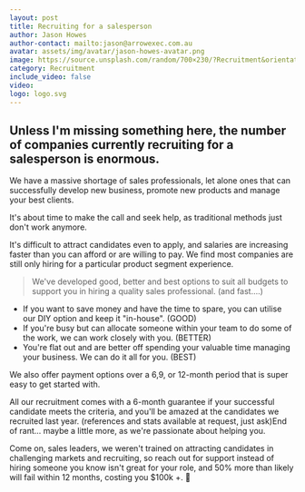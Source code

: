 ```yaml
---
layout: post
title: Recruiting for a salesperson
author: Jason Howes
author-contact: mailto:jason@arrowexec.com.au
avatar: assets/img/avatar/jason-howes-avatar.png
image: https://source.unsplash.com/random/700×230/?Recruitment&orientation=landscape
category: Recruitment
include_video: false
video: 
logo: logo.svg
---
```



## Unless I'm missing something here, the number of companies currently recruiting for a salesperson is enormous. 

We have a massive shortage of sales professionals, let alone ones that can successfully develop new business, promote new products and manage your best clients.

It's about time to make the call and seek help, as traditional methods just don't work anymore.

It's difficult to attract candidates even to apply, and salaries are increasing faster than you can afford or are willing to pay. We find most companies are still only hiring for a particular product segment experience.

> We've developed good, better and best options to suit all budgets to support you in hiring a quality sales professional. (and fast....)

- If you want to save money and have the time to spare, you can utilise our DIY option and keep it "in-house". (GOOD)
- If you're busy but can allocate someone within your team to do some of the work, we can work closely with you. (BETTER)
- You're flat out and are better off spending your valuable time managing your business. We can do it all for you. (BEST)

We also offer payment options over a 6,9, or 12-month period that is super easy to get started with.

All our recruitment comes with a 6-month guarantee if your successful candidate meets the criteria, and you'll be amazed at the candidates we recruited last year. (references and stats available at request, just ask)End of rant... maybe a little more, as we're passionate about helping you.

Come on, sales leaders, we weren't trained on attracting candidates in challenging markets and recruiting, so reach out for support instead of hiring someone you know isn't great for your role, and 50% more than likely will fail within 12 months, costing you $100k +. 🥴
